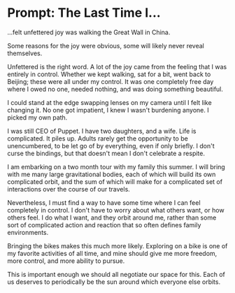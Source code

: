 # Prompt: The Last Time I...
...felt unfettered joy was walking the Great Wall in China.

Some reasons for the joy were obvious, some will likely never reveal themselves.

Unfettered is the right word. A lot of the joy came from the feeling that I was entirely in control. Whether we kept walking, sat for a bit, went back to Beijing; these were all under my control. It was one completely free day where I owed no one, needed nothing, and was doing something beautiful.

I could stand at the edge swapping lenses on my camera until I felt like changing it. No one got impatient, I knew I wasn't burdening anyone. I picked my own path.

I was still CEO of Puppet. I have two daughters, and a wife. Life is complicated. It piles up. Adults rarely get the opportunity to be unencumbered, to be let go of by everything, even if only briefly. I don't curse the bindings, but that doesn't mean I don't celebrate a respite.

I am embarking on a two month tour with my family this summer. I will bring with me many large gravitational bodies, each of which will build its own complicated orbit, and the sum of which will make for a complicated set of interactions over the course of our travels.

Nevertheless, I must find a way to have some time where I can feel completely in control. I don't have to worry about what others want, or how others feel. I do what I want, and they orbit around me, rather than some sort of complicated action and reaction that so often defines family environments.

Bringing the bikes makes this much more likely. Exploring on a bike is one of my favorite activities of all time, and mine should give me more freedom, more control, and more ability to pursue. 

This is important enough we should all negotiate our space for this. Each of us deserves to periodically be the sun around which everyone else orbits.